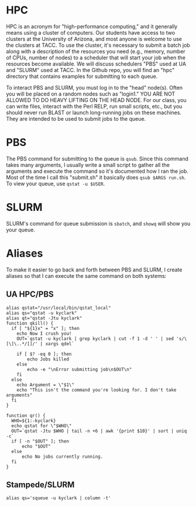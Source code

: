 # HPC

HPC is an acronym for "high-performance computing," and it generally means using a cluster of computers.  Our students have access to two clusters at the University of Arizona, and most anyone is welcome to use the clusters at TACC.  To use the cluster, it's necessary to submit a batch job along with a description of the resources you need (e.g., memory, number of CPUs, number of nodes) to a scheduler that will start your job when the resources become available.  We will discuss schedulers "PBS" used at UA and "SLURM" used at TACC.  In the Github repo, you will find an "hpc" directory that contains examples for submitting to each queue.

To interact PBS and SLURM, you must log in to the "head" node(s).  Often you will be placed on a random nodes such as "login1."  YOU ARE NOT ALLOWED TO DO HEAVY LIFTING ON THE HEAD NODE.  For our class, you can write files, interact with the Perl RELP, run small scripts, etc., but you should never run BLAST or launch long-running jobs on these machines.  They are intended to be used to submit jobs to the queue.

# PBS

The PBS command for submitting to the queue is ```qsub```.  Since this command takes many arguments, I usually write a small script to gather all the arguments and execute the command so it's documented how I ran the job.  Most of the time I call this "submit.sh" it basically does ```qsub $ARGS run.sh```.  To view your queue, use ```qstat -u $USER```.

# SLURM

SLURM's command for queue submission is ```sbatch```, and ```showq``` will show you your queue.

# Aliases

To make it easier to go back and forth between PBS and SLURM, I create aliases so that I can execute the same command on both systems:

## UA HPC/PBS

```
alias qstat="/usr/local/bin/qstat_local"
alias qs="qstat -u kyclark"
alias qt="qstat -Jtu kyclark"
function qkill() {
  if [ "${1}x" = "x" ]; then
    echo Now I crush you!
    OUT=`qstat -u kyclark | grep kyclark | cut -f 1 -d ' ' | sed 's/\[\]\..*/[]/' | xargs qdel`

    if [ $? -eq 0 ]; then
        echo Jobs killed
    else
        echo -e "\nError submitting job\n$OUT\n"
    fi
  else
    echo Argument = \"$1\"
    echo "This isn't the command you're looking for. I don't take arguments"
  fi
}

function qr() {
  WHO=${1:-kyclark}
  echo qstat for \"$WHO\"
  OUT=`qstat -Jtu $WHO | tail -n +6 | awk '{print $10}' | sort | uniq -c`
  if [ -n "$OUT" ]; then
      echo "$OUT"
  else
      echo No jobs currently running.
  fi
}
```

## Stampede/SLURM

```
alias qs='squeue -u kyclark | column -t'
```
